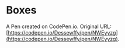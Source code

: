 # Boxes

A Pen created on CodePen.io. Original URL: [https://codepen.io/Dessewffy/pen/NWEyyzg](https://codepen.io/Dessewffy/pen/NWEyyzg).


